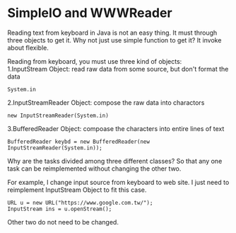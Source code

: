 # SimpleIO and WWWReader  
Reading text from keyboard in Java is not an easy thing. It must through three objects to get it. Why not just use simple function to get it? It invoke about flexible.  

Reading from keyboard, you must use three kind of objects:  
1.InputStream Object: read raw data from some source, but don't format the data
```{java}
System.in
```
2.InputStreamReader Object: compose the raw data into charactors  
```{java}
new InputStreamReader(System.in)
```
3.BufferedReader Object: compoase the characters into entire lines of text  
```{java}
BufferedReader keybd = new BufferedReader(new InputStreamReader(System.in));
```
  
Why are the tasks divided among three different classes? So that any one task can be reimplemented without changing the other two.  

For example, I change input source from keyboard to web site. I just need to reimplement InputStream Object to fit this case.
```{java}
URL u = new URL("https://www.google.com.tw/");
InputStream ins = u.openStream();
```
Other two do not need to be changed.